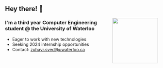 ## Hey there! 👋

<img align="right" src="https://c.tenor.com/zdmZmDGlasEAAAAM/typing-man-typing.gif" width="150px"/>

### I'm a third year Computer Engineering student @ the University of Waterloo

- Eager to work with new technologies
- Seeking 2024 internship opportunities 
- Contact: zuhayr.syed@uwaterloo.ca 

